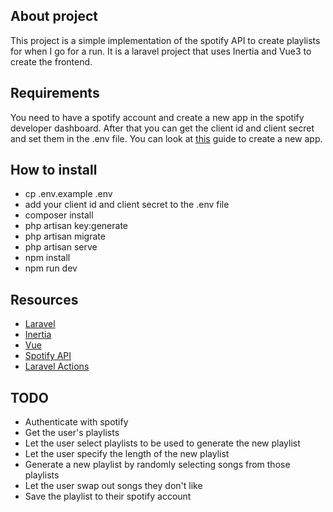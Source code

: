 ## About project

This project is a simple implementation of the spotify API to create playlists for when I go for a run.
It is a laravel project that uses Inertia and Vue3 to create the frontend.

## Requirements
You need to have a spotify account and create a new app in the spotify developer dashboard.
After that you can get the client id and client secret and set them in the .env file.
You can look at [this](https://developer.spotify.com/documentation/web-api/tutorials/getting-started) guide to create a new app.

## How to install
- cp .env.example .env
- add your client id and client secret to the .env file
- composer install
- php artisan key:generate
- php artisan migrate
- php artisan serve
- npm install
- npm run dev

## Resources
- [Laravel](https://laravel.com/docs/11.x)
- [Inertia](https://inertiajs.com/)
- [Vue](https://vuejs.org/guide/introduction.html)
- [Spotify API](https://developer.spotify.com/documentation/web-api/)
- [Laravel Actions](https://www.laravelactions.com/)

## TODO
- Authenticate with spotify
- Get the user's playlists
- Let the user select playlists to be used to generate the new playlist
- Let the user specify the length of the new playlist
- Generate a new playlist by randomly selecting songs from those playlists
- Let the user swap out songs they don't like
- Save the playlist to their spotify account
